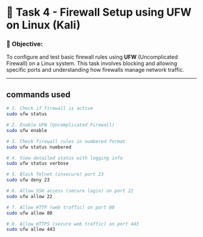 # 🔐 Task 4 - Firewall Setup using UFW on Linux (Kali)

### 🎯 Objective:
To configure and test basic firewall rules using **UFW** (Uncomplicated Firewall) on a Linux system.
This task involves blocking and allowing specific ports and understanding how firewalls manage network traffic.

---

## commands used 

```bash
# 1. Check if firewall is active
sudo ufw status

# 2. Enable UFW (Uncomplicated Firewall)
sudo ufw enable

# 3. Check firewall rules in numbered format
sudo ufw status numbered

# 4. View detailed status with logging info
sudo ufw status verbose

# 5. Block Telnet (insecure) port 23
sudo ufw deny 23

# 6. Allow SSH access (secure login) on port 22
sudo ufw allow 22

# 7. Allow HTTP (web traffic) on port 80
sudo ufw allow 80

# 8. Allow HTTPS (secure web traffic) on port 443
sudo ufw allow 443
